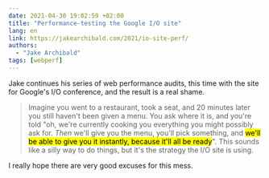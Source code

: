 ```yaml
---
date: 2021-04-30 19:02:59 +02:00
title: "Performance-testing the Google I/O site"
lang: en
link: https://jakearchibald.com/2021/io-site-perf/
authors:
  - "Jake Archibald"
tags: [webperf]
---
```


Jake continues his series of web performance audits, this time with the site for Google's I/O conference, and the result is a real shame.

> Imagine you went to a restaurant, took a seat, and 20 minutes later you still haven't been given a menu. You ask where it is, and you're told "oh, we're currently cooking you everything you might possibly ask for. *Then* we'll give you the menu, you'll pick something, and <mark>we'll be able to give you it instantly, because it'll all be ready</mark>". This sounds like a silly way to do things, but it's the strategy the I/O site is using.

I really hope there are very good excuses for this mess.
